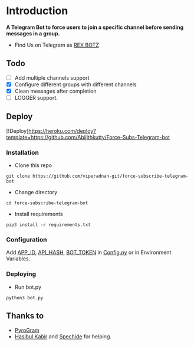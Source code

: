 # Introduction
**A Telegram Bot to force users to join a specific channel before sending messages in a group.**
- Find Us on Telegram as [REX BOTZ](https://t.me/REX_BOTZ)

## Todo
- [ ] Add multiple channels support
- [X] Configure different groups with different channels
- [X] Clean messages after completion
- [ ] LOGGER support.

## Deploy

[!Deploy]https://heroku.com/deploy?template=https://github.com/Abijithkutty/Force-Subs-Telegram-bot

### Installation
- Clone this repo
```
git clone https://github.com/viperadnan-git/force-subscribe-telegram-bot
```
- Change directory
```
cd force-subscribe-telegram-bot
```
- Install requirements
```
pip3 install -r requirements.txt
```

### Configuration
Add [APP_ID](https://my.telegram.org/apps), [API_HASH](https://my.telegram.org/apps), [BOT_TOKEN](https://t.me/botfather) in [Config.py](Config.py) or in Environment Variables.

### Deploying
- Run bot.py
```
python3 bot.py
```

## Thanks to
- [PyroGram](https://PyroGram.org)
- [Hasibul Kabir](https://GitHub.com/hasibulkabir) and [Spechide](https://GitHub.com/spechide) for helping.
